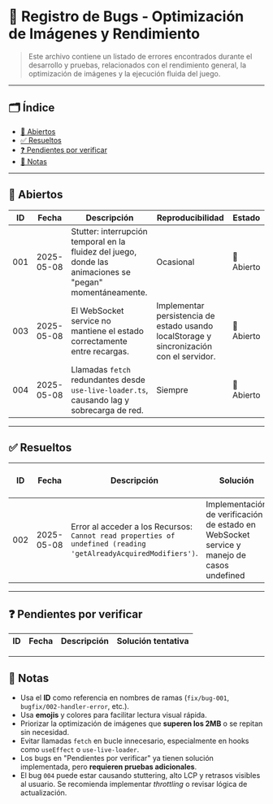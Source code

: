 # 🐞 Registro de Bugs - Optimización de Imágenes y Rendimiento

> Este archivo contiene un listado de errores encontrados durante el desarrollo y pruebas, relacionados con el rendimiento general, la optimización de imágenes y la ejecución fluida del juego.

---

## 🗂️ Índice

- [🔧 Abiertos](#abiertos)
- [✅ Resueltos](#resueltos)
- [❓ Pendientes por verificar](#pendientes-por-verificar)
- [📌 Notas](#notas)

---

## 🔧 Abiertos

| ID   | Fecha       | Descripción                                                                                             | Reproducibilidad | Estado         |
|------|-------------|---------------------------------------------------------------------------------------------------------|------------------|----------------|
| 001  | 2025-05-08 | Stutter: interrupción temporal en la fluidez del juego, donde las animaciones se "pegan" momentáneamente. | Ocasional        | 🔴 Abierto    |
| 003  | 2025-05-08 | El WebSocket service no mantiene el estado correctamente entre recargas.    | Implementar persistencia de estado usando localStorage y sincronización con el servidor. | 🔴 Abierto  
| 004  | 2025-05-08  | Llamadas `fetch` redundantes desde `use-live-loader.ts`, causando lag y sobrecarga de red.              | Siempre          | 🔴 Abierto      |

---

## ✅ Resueltos

| ID   | Fecha       | Descripción   | Solución | Fecha de solución |
|------|-------------|---------------|----------|-------------------|
| 002  | 2025-05-08  | Error al acceder a los Recursos: `Cannot read properties of undefined (reading 'getAlreadyAcquiredModifiers')`. | Implementación de verificación de estado en WebSocket service y manejo de casos undefined | 2024-03-19 |

---

## ❓ Pendientes por verificar

| ID   | Fecha       | Descripción                                                                 | Solución tentativa                                                                 |
|------|-------------|-----------------------------------------------------------------------------|------------------------------------------------------------------------------------|


---

## 📌 Notas

- Usa el **ID** como referencia en nombres de ramas (`fix/bug-001`, `bugfix/002-handler-error`, etc.).
- Usa **emojis** y colores para facilitar lectura visual rápida.
- Priorizar la optimización de imágenes que **superen los 2MB** o se repitan sin necesidad.
- Evitar llamadas `fetch` en bucle innecesario, especialmente en hooks como `useEffect` o `use-live-loader`.
- Los bugs en "Pendientes por verificar" ya tienen solución implementada, pero **requieren pruebas adicionales**.
- El bug `004` puede estar causando stuttering, alto LCP y retrasos visibles al usuario. Se recomienda implementar *throttling* o revisar lógica de actualización.

